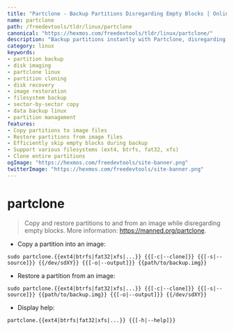 ```yaml
---
title: "Partclone - Backup Partitions Disregarding Empty Blocks | Online Free DevTools by Hexmos"
name: partclone
path: /freedevtools/tldr/linux/partclone
canonical: "https://hexmos.com/freedevtools/tldr/linux/partclone/"
description: "Backup partitions instantly with Partclone, disregarding empty blocks for efficient disk imaging. Create and restore partition images quickly. Free online tool, no registration required."
category: linux
keywords:
- partition backup
- disk imaging
- partclone linux
- partition cloning
- disk recovery
- image restoration
- filesystem backup
- sector-by-sector copy
- data backup linux
- partition management
features:
- Copy partitions to image files
- Restore partitions from image files
- Efficiently skip empty blocks during backup
- Support various filesystems (ext4, btrfs, fat32, xfs)
- Clone entire partitions
ogImage: "https://hexmos.com/freedevtools/site-banner.png"
twitterImage: "https://hexmos.com/freedevtools/site-banner.png"
---
```


# partclone

> Copy and restore partitions to and from an image while disregarding empty blocks.
> More information: <https://manned.org/partclone>.

- Copy a partition into an image:

`sudo partclone.{{ext4|btrfs|fat32|xfs|...}} {{[-c|--clone]}} {{[-s|--source]}} {{/dev/sdXY}} {{[-o|--output]}} {{path/to/backup.img}}`

- Restore a partition from an image:

`sudo partclone.{{ext4|btrfs|fat32|xfs|...}} {{[-c|--clone]}} {{[-s|--source]}} {{path/to/backup.img}} {{[-o|--output]}} {{/dev/sdXY}}`

- Display help:

`partclone.{{ext4|btrfs|fat32|xfs|...}} {{[-h|--help]}}`
